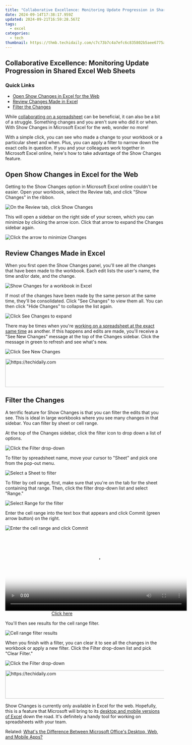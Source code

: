 ```yaml
---
title: "Collaborative Excellence: Monitoring Update Progression in Shared Excel Web Sheets"
date: 2024-09-14T17:38:17.959Z
updated: 2024-09-21T16:59:28.567Z
tags:
  - excel
categories:
  - tech
thumbnail: https://thmb.techidaily.com/c7c73b7c4a7efc6c835802b5aee6775aac1b5aafcbc08ea28ac48bf90c458f91.jpg
---
```


## Collaborative Excellence: Monitoring Update Progression in Shared Excel Web Sheets

### Quick Links

* [Open Show Changes in Excel for the Web](https://digital-screen-recording.techidaily.com/new-in-2024-innovating-filming-techniques-smartphones-as-webcams/)
* [Review Changes Made in Excel](https://android-location-track.techidaily.com/how-to-track-a-lost-lava-yuva-3-for-free-drfone-by-drfone-virtual-android/)
* [Filter the Changes](https://youtube-docs.techidaily.com/ed-in-2024-seamlessly-transition-media-formats-with-free-downloader/)

 While [collaborating on a spreadsheet](https://instagram-video-files.techidaily.com/2024-approved-a-step-by-step-approach-for-flawless-instagrams/) can be beneficial, it can also be a bit of a struggle. Something changes and you aren't sure who did it or when. With Show Changes in Microsoft Excel for the web, wonder no more!

 With a simple click, you can see who made a change to your workbook or a particular sheet and when. Plus, you can apply a filter to narrow down the exact cells in question. If you and your colleagues work together in Microsoft Excel online, here's how to take advantage of the Show Changes feature.

##  Open Show Changes in Excel for the Web

 Getting to the Show Changes option in Microsoft Excel online couldn't be easier. Open your workbook, select the Review tab, and click "Show Changes" in the ribbon.

![On the Review tab, click Show Changes](https://static1.howtogeekimages.com/wordpress/wp-content/uploads/2021/05/ReviewShowChanges-ExcelWeb.png) 

 This will open a sidebar on the right side of your screen, which you can minimize by clicking the arrow icon. Click that arrow to expand the Changes sidebar again.

![Click the arrow to minimize Changes](https://static1.howtogeekimages.com/wordpress/wp-content/uploads/2021/05/MinimizeChanges-ExcelWeb.png) 

##  Review Changes Made in Excel

 When you first open the Show Changes panel, you'll see all the changes that have been made to the workbook. Each edit lists the user's name, the time and/or date, and the change.

![Show Changes for a workbook in Excel](https://static1.howtogeekimages.com/wordpress/wp-content/uploads/2021/05/ShowChangesWorkbook-ExcelWeb.png) 

 If most of the changes have been made by the same person at the same time, they'll be consolidated. Click "See Changes" to view them all. You can then click "Hide Changes" to collapse the list again.

![Click See Changes to expand](https://static1.howtogeekimages.com/wordpress/wp-content/uploads/2021/05/SeeHideChanges-ExcelWeb.png) 

 There may be times when you're [working on a spreadsheet at the exact same time](https://vimeo-videos.techidaily.com/innovating-content-creation-vimeo-edition/) as another. If this happens and edits are made, you'll receive a "See New Changes" message at the top of the Changes sidebar. Click the message in green to refresh and see what's new.

![Click See New Changes](https://static1.howtogeekimages.com/wordpress/wp-content/uploads/2021/05/SeeNewChanges-ExcelWeb.png) 

<!-- affiliate ads begin -->
<a href="https://appsumo.8odi.net/c/5597632/2068433/7443" target="_top" id="2068433">
  <img src="//a.impactradius-go.com/display-ad/7443-2068433" border="0" alt="https://techidaily.com" width="728" height="90"/>
</a>
<img height="0" width="0" src="https://appsumo.8odi.net/i/5597632/2068433/7443" style="position:absolute;visibility:hidden;" border="0" />
<!-- affiliate ads end -->

##  Filter the Changes

 A terrific feature for Show Changes is that you can filter the edits that you see. This is ideal in large workbooks where you see many changes in that sidebar. You can filter by sheet or cell range.

 At the top of the Changes sidebar, click the filter icon to drop down a list of options.

![Click the Filter drop-down](https://static1.howtogeekimages.com/wordpress/wp-content/uploads/2021/05/FilterChanges-ExcelWeb.png) 

 To filter by spreadsheet name, move your cursor to "Sheet" and pick one from the pop-out menu.

![Select a Sheet to filter](https://static1.howtogeekimages.com/wordpress/wp-content/uploads/2021/05/FilterSheetChanges-ExcelWeb.png) 

 To filter by cell range, first, make sure that you're on the tab for the sheet containing that range. Then, click the filter drop-down list and select "Range."

![Select Range for the filter](https://static1.howtogeekimages.com/wordpress/wp-content/uploads/2021/05/FilterRangeChanges-ExcelWeb.png) 

 Enter the cell range into the text box that appears and click Commit (green arrow button) on the right.

![Enter the cell range and click Commit](https://static1.howtogeekimages.com/wordpress/wp-content/uploads/2021/05/FilterRangeCommit-ExcelWeb.png) 

<!-- affiliate ads begin -->
<span id="1983584">
					<video width="576" height="240" style="cursor:pointer"
           poster="//a.impactradius-go.com/display-clicktoplayimage/1983584.png"
           onclick="if(!this.playClicked){this.play();this.setAttribute('controls',true);this.playClicked=true;}">
	   <source src="//a.impactradius-go.com/display-ad/22993-1983584">
	   <img src="//a.impactradius-go.com/display-clicktoplayimage/1983584.png" style="border: none; height: 100%; width: 100%; object-fit: contain">
	</video>
	<div style="width:360px;text-align:center"><a href="javascript:window.open(decodeURIComponent('https%3A%2F%2Fhomestyler.sjv.io%2Fc%2F5597632%2F1983584%2F22993'), '_blank');void(0);">Click here</a></div>
</span>
<img height="0" width="0" src="https://imp.pxf.io/i/5597632/1983584/22993" style="position:absolute;visibility:hidden;" border="0" />
<!-- affiliate ads end -->

 You'll then see results for the cell range filter.

![Cell range filter results](https://static1.howtogeekimages.com/wordpress/wp-content/uploads/2021/05/FilterRangeResults-ExcelWeb.png) 

 When you finish with a filter, you can clear it to see all the changes in the workbook or apply a new filter. Click the Filter drop-down list and pick "Clear Filter."

![Click the Filter drop-down](https://static1.howtogeekimages.com/wordpress/wp-content/uploads/2021/05/FilterChanges-ExcelWeb.png) 

<!-- affiliate ads begin -->
<a href="https://appsumo.8odi.net/c/5597632/2100542/7443" target="_top" id="2100542">
  <img src="//a.impactradius-go.com/display-ad/7443-2100542" border="0" alt="https://techidaily.com" width="728" height="90"/>
</a>
<img height="0" width="0" src="https://appsumo.8odi.net/i/5597632/2100542/7443" style="position:absolute;visibility:hidden;" border="0" />
<!-- affiliate ads end -->

 Show Changes is currently only available in Excel for the web. Hopefully, this is a feature that Microsoft will bring to its [desktop and mobile versions of Excel](https://location-social.techidaily.com/in-2024-does-find-my-friends-work-on-vivo-s17e-drfone-by-drfone-virtual-android/) down the road. It's definitely a handy tool for working on spreadsheets with your team.

Related: [What's the Difference Between Microsoft Office's Desktop, Web, and Mobile Apps?](https://location-social.techidaily.com/in-2024-does-find-my-friends-work-on-vivo-s17e-drfone-by-drfone-virtual-android/)

<ins class="adsbygoogle"
     style="display:block"
     data-ad-format="autorelaxed"
     data-ad-client="ca-pub-7571918770474297"
     data-ad-slot="1223367746"></ins>

<ins class="adsbygoogle"
     style="display:block"
     data-ad-client="ca-pub-7571918770474297"
     data-ad-slot="8358498916"
     data-ad-format="auto"
     data-full-width-responsive="true"></ins>



